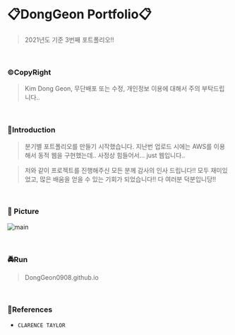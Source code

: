 # 📋DongGeon Portfolio📋

> 2021년도 기준 3번째 포트폴리오!!

<br>

### ©CopyRight

> Kim Dong Geon, 무단배포 또는 수정, 개인정보 이용에 대해서 주의 부탁드립니다..

<br>

### 👐Introduction

> 분기별 포트폴리오를 만들기 시작했습니다. 지난번 업로드 시에는 AWS를 이용해서 동적 웹을 구현했는데.. 사정상 힘들어서... just 웹입니다..

> 저와 같이 프로젝트를 진행해주신 모든 분께 감사의 인사 드립니다!! 모두 재미있었고, 많은 배움을 얻을 수 있는 기회가 되었습니다!! 다 여러분 덕분입니당!!

<br>

### 📸 Picture

![main](https://github.com/DongGeon0908/DongGeon0908.github.io/blob/master/assets/img/mainimage.png)

<br>

### 🚔Run

> DongGeon0908.github.io

</br>

### 📖References

- `CLARENCE TAYLOR`

<br>
